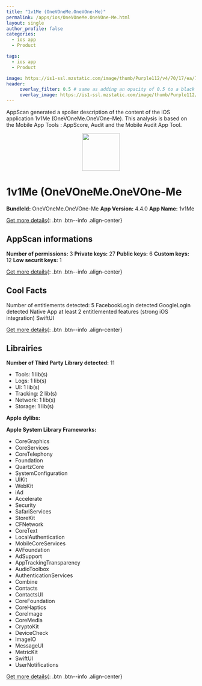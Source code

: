 ```yaml
---
title: "1v1Me (OneVOneMe.OneVOne-Me)"
permalink: /apps/ios/OneVOneMe.OneVOne-Me.html
layout: single
author_profile: false
categories: 
  - ios app 
  - Product 

tags: 
  - ios app 
  - Product 

image: https://is1-ssl.mzstatic.com/image/thumb/Purple112/v4/70/17/ea/7017ea75-dff1-6764-0224-82c326c8838a/AppIcon-0-1x_U007emarketing-0-5-0-85-220.png/512x512bb.jpg
header: 
     overlay_filter: 0.5 # same as adding an opacity of 0.5 to a black background
     overlay_image: https://is1-ssl.mzstatic.com/image/thumb/Purple112/v4/70/17/ea/7017ea75-dff1-6764-0224-82c326c8838a/AppIcon-0-1x_U007emarketing-0-5-0-85-220.png/512x512bb.jpg
---
```

AppScan generated a spoiler description of the content of the iOS application 1v1Me (OneVOneMe.OneVOne-Me). This analysis is based on the Mobile App Tools : AppScore, Audit and the Mobile Audit App Tool.

  
  
<div style="text-align: center;"><img src="https://is1-ssl.mzstatic.com/image/thumb/Purple112/v4/70/17/ea/7017ea75-dff1-6764-0224-82c326c8838a/AppIcon-0-1x_U007emarketing-0-5-0-85-220.png/512x512bb.jpg" width="100" height="100"></div>  
  
# 1v1Me (OneVOneMe.OneVOne-Me

**BundleId:** OneVOneMe.OneVOne-Me
**App Version:** 4.4.0
**App Name:** 1v1Me


[Get more details](/pricing.html){: .btn .btn--info .align-center}  
  
## AppScan informations 

**Number of permissions:** 3
**Private keys:** 27
**Public keys:** 6
**Custom keys:** 12
**Low securit keys:** 1
  
[Get more details](/pricing.html){: .btn .btn--info .align-center}

## Cool Facts

Number of entitlements detected: 5
FacebookLogin detected
GoogleLogin detected
Native App
at least 2 entitlemented features (strong iOS integration)
SwiftUI
  
[Get more details](/pricing.html){: .btn .btn--info .align-center}

## Librairies 
**Number of Third Party Library detected:** 11
- Tools: 1 lib(s)
- Logs: 1 lib(s)
- UI: 1 lib(s)
- Tracking: 2 lib(s)
- Network: 1 lib(s)
- Storage: 1 lib(s)

**Apple dylibs:**


**Apple System Library Frameworks:**
- CoreGraphics
- CoreServices
- CoreTelephony
- Foundation
- QuartzCore
- SystemConfiguration
- UIKit
- WebKit
- iAd
- Accelerate
- Security
- SafariServices
- StoreKit
- CFNetwork
- CoreText
- LocalAuthentication
- MobileCoreServices
- AVFoundation
- AdSupport
- AppTrackingTransparency
- AudioToolbox
- AuthenticationServices
- Combine
- Contacts
- ContactsUI
- CoreFoundation
- CoreHaptics
- CoreImage
- CoreMedia
- CryptoKit
- DeviceCheck
- ImageIO
- MessageUI
- MetricKit
- SwiftUI
- UserNotifications


  
[Get more details](/pricing.html){: .btn .btn--info .align-center}

